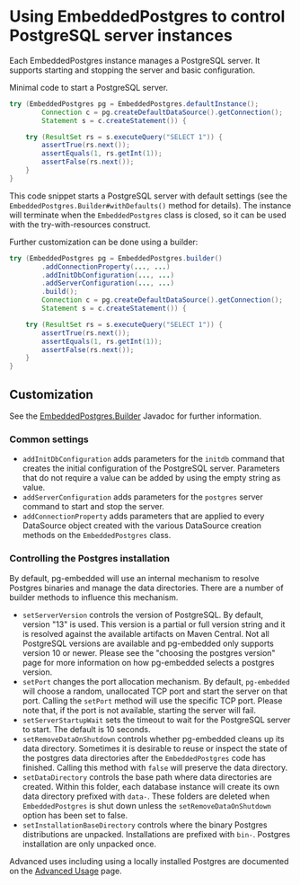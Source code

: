 # Using EmbeddedPostgres to control PostgreSQL server instances

Each EmbeddedPostgres instance manages a PostgreSQL server. It supports starting and stopping the server and basic configuration.

Minimal code to start a PostgreSQL server.

```java
try (EmbeddedPostgres pg = EmbeddedPostgres.defaultInstance();
        Connection c = pg.createDefaultDataSource().getConnection();
        Statement s = c.createStatement()) {

    try (ResultSet rs = s.executeQuery("SELECT 1")) {
        assertTrue(rs.next());
        assertEquals(1, rs.getInt(1));
        assertFalse(rs.next());
    }
}
```

This code snippet starts a PostgreSQL server with default settings (see the `EmbeddedPostgres.Builder#withDefaults()` method for details). The instance will terminate when the `EmbeddedPostgres` class is closed, so it can be used with the try-with-resources construct.

Further customization can be done using a builder:

```java
try (EmbeddedPostgres pg = EmbeddedPostgres.builder()
        .addConnectionProperty(..., ...)
        .addInitDbConfiguration(..., ...)
        .addServerConfiguration(..., ...)
        .build();
        Connection c = pg.createDefaultDataSource().getConnection();
        Statement s = c.createStatement()) {

    try (ResultSet rs = s.executeQuery("SELECT 1")) {
        assertTrue(rs.next());
        assertEquals(1, rs.getInt(1));
        assertFalse(rs.next());
    }
}
```

## Customization

See the [EmbeddedPostgres.Builder](apidocs/de.softwareforge.testing.postgres/de/softwareforge/testing/postgres/embedded/EmbeddedPostgres.Builder.html) Javadoc for further information.

### Common settings

* `addInitDbConfiguration` adds parameters for the `initdb` command that creates the initial configuration of the PostgreSQL server. Parameters that do not require a value can be added by using the empty string as value.
* `addServerConfiguration` adds parameters for the `postgres` server command to start and stop the server.
* `addConnectionProperty` adds parameters that are applied to every DataSource object created with the various DataSource creation methods on the `EmbeddedPostgres` class.

### Controlling the Postgres installation

By default, pg-embedded will use an internal mechanism to resolve Postgres binaries and manage the data directories. There are a number of builder methods to influence this mechanism.

* `setServerVersion` controls the version of PostgreSQL. By default, version "13" is used. This version is a partial or full version string and it is resolved against the available artifacts on Maven Central. Not all PostgreSQL versions are available and pg-embedded only supports version 10 or newer. Please see the "choosing the postgres version" page for more information on how pg-embedded selects a postgres version.
* `setPort` changes the port allocation mechanism. By default, `pg-embedded` will choose a random, unallocated TCP port and start the server on that port. Calling the `setPort` method will use the specific TCP port. Please note that, if the port is not available, starting the server will fail.
* `setServerStartupWait` sets the timeout to wait for the PostgreSQL server to start. The default is 10 seconds.
* `setRemoveDataOnShutdown` controls whether pg-embedded cleans up its data directory. Sometimes it is desirable to reuse or inspect the state of the postgres data directories after the `EmbeddedPostgres` code has finished. Calling this method with `false` will preserve the data directory.
* `setDataDirectory` controls the base path where data directories are created. Within this folder, each database instance will create its own data directory prefixed with `data-`. These folders are deleted when `EmbeddedPostgres` is shut down unless the `setRemoveDataOnShutdown` option has been set to false.
* `setInstallationBaseDirectory` controls where the binary Postgres distributions are unpacked. Installations are prefixed with `bin-`. Postgres installation are only unpacked once.

Advanced uses including using a locally installed Postgres are documented on the [Advanced Usage](advanced_usage.html) page.

